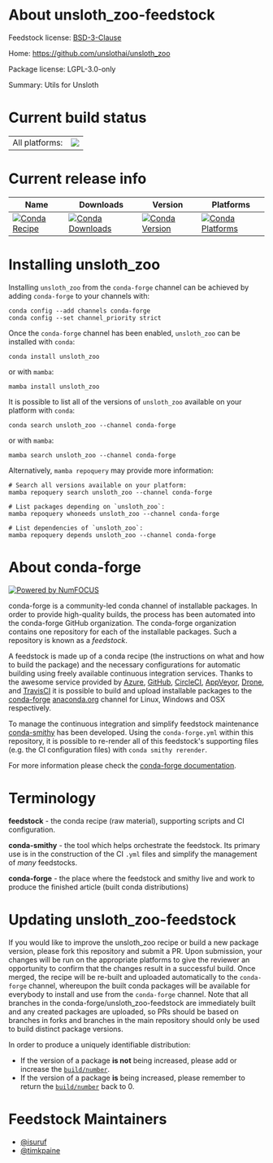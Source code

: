 About unsloth_zoo-feedstock
===========================

Feedstock license: [BSD-3-Clause](https://github.com/conda-forge/unsloth_zoo-feedstock/blob/main/LICENSE.txt)

Home: https://github.com/unslothai/unsloth_zoo

Package license: LGPL-3.0-only

Summary: Utils for Unsloth

Current build status
====================


<table><tr><td>All platforms:</td>
    <td>
      <a href="https://dev.azure.com/conda-forge/feedstock-builds/_build/latest?definitionId=24836&branchName=main">
        <img src="https://dev.azure.com/conda-forge/feedstock-builds/_apis/build/status/unsloth_zoo-feedstock?branchName=main">
      </a>
    </td>
  </tr>
</table>

Current release info
====================

| Name | Downloads | Version | Platforms |
| --- | --- | --- | --- |
| [![Conda Recipe](https://img.shields.io/badge/recipe-unsloth__zoo-green.svg)](https://anaconda.org/conda-forge/unsloth_zoo) | [![Conda Downloads](https://img.shields.io/conda/dn/conda-forge/unsloth_zoo.svg)](https://anaconda.org/conda-forge/unsloth_zoo) | [![Conda Version](https://img.shields.io/conda/vn/conda-forge/unsloth_zoo.svg)](https://anaconda.org/conda-forge/unsloth_zoo) | [![Conda Platforms](https://img.shields.io/conda/pn/conda-forge/unsloth_zoo.svg)](https://anaconda.org/conda-forge/unsloth_zoo) |

Installing unsloth_zoo
======================

Installing `unsloth_zoo` from the `conda-forge` channel can be achieved by adding `conda-forge` to your channels with:

```
conda config --add channels conda-forge
conda config --set channel_priority strict
```

Once the `conda-forge` channel has been enabled, `unsloth_zoo` can be installed with `conda`:

```
conda install unsloth_zoo
```

or with `mamba`:

```
mamba install unsloth_zoo
```

It is possible to list all of the versions of `unsloth_zoo` available on your platform with `conda`:

```
conda search unsloth_zoo --channel conda-forge
```

or with `mamba`:

```
mamba search unsloth_zoo --channel conda-forge
```

Alternatively, `mamba repoquery` may provide more information:

```
# Search all versions available on your platform:
mamba repoquery search unsloth_zoo --channel conda-forge

# List packages depending on `unsloth_zoo`:
mamba repoquery whoneeds unsloth_zoo --channel conda-forge

# List dependencies of `unsloth_zoo`:
mamba repoquery depends unsloth_zoo --channel conda-forge
```


About conda-forge
=================

[![Powered by
NumFOCUS](https://img.shields.io/badge/powered%20by-NumFOCUS-orange.svg?style=flat&colorA=E1523D&colorB=007D8A)](https://numfocus.org)

conda-forge is a community-led conda channel of installable packages.
In order to provide high-quality builds, the process has been automated into the
conda-forge GitHub organization. The conda-forge organization contains one repository
for each of the installable packages. Such a repository is known as a *feedstock*.

A feedstock is made up of a conda recipe (the instructions on what and how to build
the package) and the necessary configurations for automatic building using freely
available continuous integration services. Thanks to the awesome service provided by
[Azure](https://azure.microsoft.com/en-us/services/devops/), [GitHub](https://github.com/),
[CircleCI](https://circleci.com/), [AppVeyor](https://www.appveyor.com/),
[Drone](https://cloud.drone.io/welcome), and [TravisCI](https://travis-ci.com/)
it is possible to build and upload installable packages to the
[conda-forge](https://anaconda.org/conda-forge) [anaconda.org](https://anaconda.org/)
channel for Linux, Windows and OSX respectively.

To manage the continuous integration and simplify feedstock maintenance
[conda-smithy](https://github.com/conda-forge/conda-smithy) has been developed.
Using the ``conda-forge.yml`` within this repository, it is possible to re-render all of
this feedstock's supporting files (e.g. the CI configuration files) with ``conda smithy rerender``.

For more information please check the [conda-forge documentation](https://conda-forge.org/docs/).

Terminology
===========

**feedstock** - the conda recipe (raw material), supporting scripts and CI configuration.

**conda-smithy** - the tool which helps orchestrate the feedstock.
                   Its primary use is in the construction of the CI ``.yml`` files
                   and simplify the management of *many* feedstocks.

**conda-forge** - the place where the feedstock and smithy live and work to
                  produce the finished article (built conda distributions)


Updating unsloth_zoo-feedstock
==============================

If you would like to improve the unsloth_zoo recipe or build a new
package version, please fork this repository and submit a PR. Upon submission,
your changes will be run on the appropriate platforms to give the reviewer an
opportunity to confirm that the changes result in a successful build. Once
merged, the recipe will be re-built and uploaded automatically to the
`conda-forge` channel, whereupon the built conda packages will be available for
everybody to install and use from the `conda-forge` channel.
Note that all branches in the conda-forge/unsloth_zoo-feedstock are
immediately built and any created packages are uploaded, so PRs should be based
on branches in forks and branches in the main repository should only be used to
build distinct package versions.

In order to produce a uniquely identifiable distribution:
 * If the version of a package **is not** being increased, please add or increase
   the [``build/number``](https://docs.conda.io/projects/conda-build/en/latest/resources/define-metadata.html#build-number-and-string).
 * If the version of a package **is** being increased, please remember to return
   the [``build/number``](https://docs.conda.io/projects/conda-build/en/latest/resources/define-metadata.html#build-number-and-string)
   back to 0.

Feedstock Maintainers
=====================

* [@isuruf](https://github.com/isuruf/)
* [@timkpaine](https://github.com/timkpaine/)


<!-- dummy commit to enable rerendering -->

